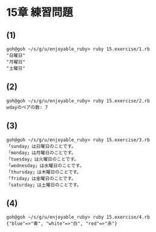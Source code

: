 # 15章 練習問題

## (1)

```
goh@goh ~/s/g/u/enjoyable_ruby> ruby 15.exercise/1.rb
"日曜日"
"月曜日"
"土曜日"
```

## (2)

```
goh@goh ~/s/g/u/enjoyable_ruby> ruby 15.exercise/2.rb
wdayのペアの数: 7
```

## (3)

```
goh@goh ~/s/g/u/enjoyable_ruby> ruby 15.exercise/3.rb
「sunday」は日曜日のことです。
「monday」は月曜日のことです。
「tuesday」は火曜日のことです。
「wednesday」は水曜日のことです。
「thursday」は木曜日のことです。
「friday」は金曜日のことです。
「saturday」は土曜日のことです。
```

## (4)

```
goh@goh ~/s/g/u/enjoyable_ruby> ruby 15.exercise/4.rb
{"blue"=>"青", "white"=>"白", "red"=>"赤"}
```

